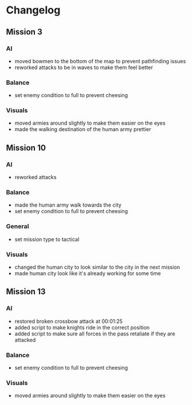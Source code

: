 # Changelog

## Mission 3

### AI

- moved bowmen to the bottom of the map to prevent pathfinding issues
- reworked attacks to be in waves to make them feel better

### Balance

- set enemy condition to full to prevent cheesing

### Visuals

- moved armies around slightly to make them easier on the eyes
- made the walking destination of the human army prettier

## Mission 10

### AI

- reworked attacks 

### Balance

- made the human army walk towards the city
- set enemy condition to full to prevent cheesing

### General

- set mission type to tactical

### Visuals

- changed the human city to look similar to the city in the next mission
- made human city look like it's already working for some time

## Mission 13

### AI

- restored broken crossbow attack at 00:01:25
- added script to make knights ride in the correct position
- added script to make sure all forces in the pass retaliate if they are attacked

### Balance

- set enemy condition to full to prevent cheesing

### Visuals

- moved armies around slightly to make them easier on the eyes
